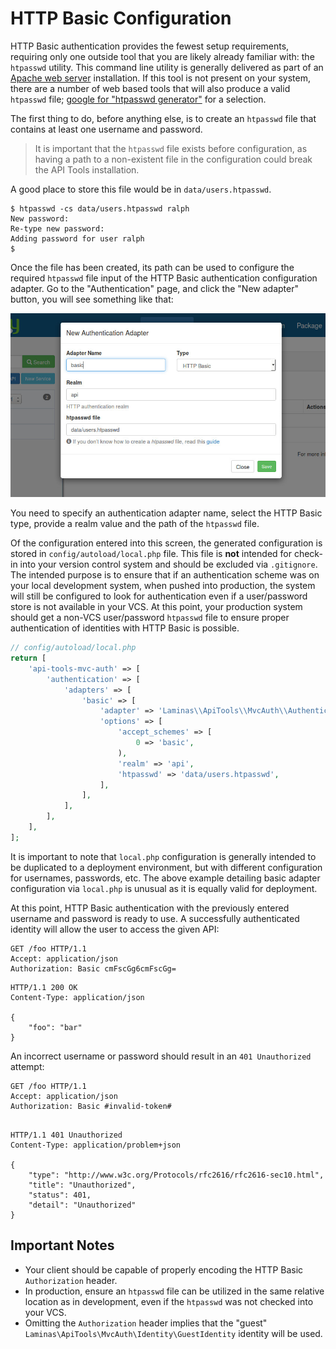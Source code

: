 HTTP Basic Configuration
========================

HTTP Basic authentication provides the fewest setup requirements, requiring only one outside tool
that you are likely already familiar with: the `htpasswd` utility.  This command line utility is
generally delivered as part of an [Apache web server](http://httpd.apache.org/) installation. If
this tool is not present on your system, there are a number of web based tools that will also
produce a valid `htpasswd` file; [google for "htpasswd generator"](https://www.google.com/search?q=%22htpasswd+generator%22) for a selection.

The first thing to do, before anything else, is to create an `htpasswd` file that contains at least
one username and password.

> It is important that the `htpasswd` file exists before configuration, as having a path to a
> non-existent file in the configuration could break the API Tools installation.

A good place to store this file would be in `data/users.htpasswd`.

```console
$ htpasswd -cs data/users.htpasswd ralph
New password:
Re-type new password:
Adding password for user ralph
$
```

Once the file has been created, its path can be used to configure the required `htpasswd` file input
of the HTTP Basic authentication configuration adapter. Go to the "Authentication" page, and click
the "New adapter" button, you will see something like that:

![Create an HTTP Basic authentication adapter](/asset/api-tools-documentation/img/auth-authentication-http-basic-ui-settings.jpg)

You need to specify an authentication adapter name, select the HTTP Basic type, provide a realm value
and the path of the `htpasswd` file.

Of the configuration entered into this screen, the generated configuration is stored in `config/autoload/local.php`
file. This file is **not** intended for check-in into your version control system and should be excluded
via `.gitignore`. The intended purpose is to ensure that if an authentication scheme was on your local
development system, when pushed into production, the system will still be configured to look for
authentication even if a user/password store is not available in your VCS.  At this point, your
production system should get a non-VCS user/password `htpasswd` file to ensure proper authentication
of identities with HTTP Basic is possible.

```php
// config/autoload/local.php
return [
    'api-tools-mvc-auth' => [
        'authentication' => [
            'adapters' => [
                'basic' => [
                    'adapter' => 'Laminas\\ApiTools\\MvcAuth\\Authentication\\HttpAdapter',
                    'options' => [
                        'accept_schemes' => [
                            0 => 'basic',
                        ),
                        'realm' => 'api',
                        'htpasswd' => 'data/users.htpasswd',
                    ],
                ],
            ],
        ],
    ],
];
```

It is important to note that `local.php` configuration is generally intended to be duplicated to a
deployment environment, but with different configuration for usernames, passwords, etc. The above
example detailing basic adapter configuration via `local.php` is unusual as it is equally valid for
deployment.

At this point, HTTP Basic authentication with the previously entered username and password is ready
to use. A successfully authenticated identity will allow the user to access the given API:

```HTTP
GET /foo HTTP/1.1
Accept: application/json
Authorization: Basic cmFscGg6cmFscGg=
```

```HTTP
HTTP/1.1 200 OK
Content-Type: application/json

{
    "foo": "bar"
}
```

An incorrect username or password should result in an `401 Unauthorized` attempt:

```HTTP
GET /foo HTTP/1.1
Accept: application/json
Authorization: Basic #invalid-token#


```

```HTTP
HTTP/1.1 401 Unauthorized
Content-Type: application/problem+json

{
    "type": "http://www.w3c.org/Protocols/rfc2616/rfc2616-sec10.html",
    "title": "Unauthorized",
    "status": 401,
    "detail": "Unauthorized"
}
```


Important Notes
---------------

- Your client should be capable of properly encoding the HTTP Basic `Authorization` header.
- In production, ensure an `htpasswd` file can be utilized in the same relative location as in
  development, even if the `htpasswd` was not checked into your VCS.
- Omitting the `Authorization` header implies that the "guest" `Laminas\ApiTools\MvcAuth\Identity\GuestIdentity`
  identity will be used.
